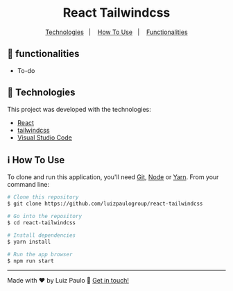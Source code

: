 
<h1 align="center">
    React Tailwindcss
</h1>

<p align="center">
  <a href="#rocket-technologies">Technologies</a>&nbsp;&nbsp;&nbsp;|&nbsp;&nbsp;&nbsp;
  <a href="#information_source-how-to-use">How To Use</a>&nbsp;&nbsp;&nbsp;|&nbsp;&nbsp;&nbsp;
  <a href="#pencil-functionalities">Functionalities</a>
</p>

## :pencil: functionalities
- To-do

## :rocket: Technologies

This project was developed with the technologies:

-  [React](https://pt-br.reactjs.org/)
-  [tailwindcss](https://tailwindcss.com/)
-  [Visual Studio Code](https://code.visualstudio.com/)

## :information_source: How To Use

To clone and run this application, you'll need [Git](https://git-scm.com), [Node](https://nodejs.org/en/) or [Yarn](https://yarnpkg.com/). From your command line:

```bash
# Clone this repository
$ git clone https://github.com/luizpaulogroup/react-tailwindcss

# Go into the repository
$ cd react-tailwindcss

# Install dependencies
$ yarn install

# Run the app browser
$ npm run start

```

---

Made with :heart: by Luiz Paulo :wave: [Get in touch!](https://www.linkedin.com/in/luizpaulogroup/)